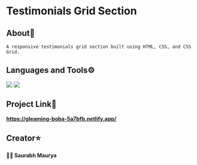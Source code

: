 # Testimonials Grid Section

## About📝

```
A responsive testimonials grid section built using HTML, CSS, and CSS Grid.
```

## Languages and Tools⚙️

<span> 
  <img src="https://img.shields.io/badge/HTML5-E34F26?style=for-the-badge&logo=html5&logoColor=white">
  <img src="https://img.shields.io/badge/CSS3-1572B6?style=for-the-badge&logo=css3&logoColor=white">
</span>

## Project Link🔗

**https://gleaming-boba-5a7bfb.netlify.app/**

## Creator⭐

**👨‍💻 Saurabh Maurya**

